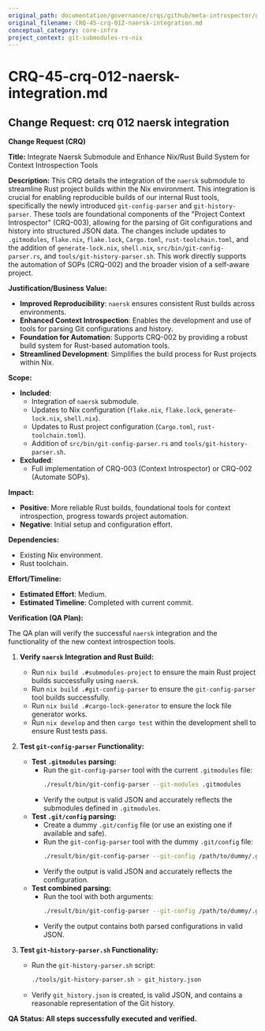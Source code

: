 ```yaml
---
original_path: documentation/governance/crqs/github/meta-introspector/git-submodules-rs-nix/docs/crq_standardized/CRQ-45-crq-012-naersk-integration.md
original_filename: CRQ-45-crq-012-naersk-integration.md
conceptual_category: core-infra
project_context: git-submodules-rs-nix
---
```


# CRQ-45-crq-012-naersk-integration.md

## Change Request: crq 012 naersk integration
**Change Request (CRQ)**

**Title:** Integrate Naersk Submodule and Enhance Nix/Rust Build System for Context Introspection Tools

**Description:**
This CRQ details the integration of the `naersk` submodule to streamline Rust project builds within the Nix environment. This integration is crucial for enabling reproducible builds of our internal Rust tools, specifically the newly introduced `git-config-parser` and `git-history-parser`. These tools are foundational components of the "Project Context Introspector" (CRQ-003), allowing for the parsing of Git configurations and history into structured JSON data. The changes include updates to `.gitmodules`, `flake.nix`, `flake.lock`, `Cargo.toml`, `rust-toolchain.toml`, and the addition of `generate-lock.nix`, `shell.nix`, `src/bin/git-config-parser.rs`, and `tools/git-history-parser.sh`. This work directly supports the automation of SOPs (CRQ-002) and the broader vision of a self-aware project.

**Justification/Business Value:**
*   **Improved Reproducibility**: `naersk` ensures consistent Rust builds across environments.
*   **Enhanced Context Introspection**: Enables the development and use of tools for parsing Git configurations and history.
*   **Foundation for Automation**: Supports CRQ-002 by providing a robust build system for Rust-based automation tools.
*   **Streamlined Development**: Simplifies the build process for Rust projects within Nix.

**Scope:**
*   **Included**:
    *   Integration of `naersk` submodule.
    *   Updates to Nix configuration (`flake.nix`, `flake.lock`, `generate-lock.nix`, `shell.nix`).
    *   Updates to Rust project configuration (`Cargo.toml`, `rust-toolchain.toml`).
    *   Addition of `src/bin/git-config-parser.rs` and `tools/git-history-parser.sh`.
*   **Excluded**:
    *   Full implementation of CRQ-003 (Context Introspector) or CRQ-002 (Automate SOPs).

**Impact:**
*   **Positive**: More reliable Rust builds, foundational tools for context introspection, progress towards project automation.
*   **Negative**: Initial setup and configuration effort.

**Dependencies:**
*   Existing Nix environment.
*   Rust toolchain.

**Effort/Timeline:**
*   **Estimated Effort**: Medium.
*   **Estimated Timeline**: Completed with current commit.

**Verification (QA Plan):**

The QA plan will verify the successful `naersk` integration and the functionality of the new context introspection tools.

1.  **Verify `naersk` Integration and Rust Build:**
    *   Run `nix build .#submodules-project` to ensure the main Rust project builds successfully using `naersk`.
    *   Run `nix build .#git-config-parser` to ensure the `git-config-parser` tool builds successfully.
    *   Run `nix build .#cargo-lock-generator` to ensure the lock file generator works.
    *   Run `nix develop` and then `cargo test` within the development shell to ensure Rust tests pass.

2.  **Test `git-config-parser` Functionality:**
    *   **Test `.gitmodules` parsing:**
        *   Run the `git-config-parser` tool with the current `.gitmodules` file:
            ```bash
            ./result/bin/git-config-parser --git-modules .gitmodules
            ```
        *   Verify the output is valid JSON and accurately reflects the submodules defined in `.gitmodules`.
    *   **Test `.git/config` parsing:**
        *   Create a dummy `.git/config` file (or use an existing one if available and safe).
        *   Run the `git-config-parser` tool with the dummy `.git/config` file:
            ```bash
            ./result/bin/git-config-parser --git-config /path/to/dummy/.git/config
            ```
        *   Verify the output is valid JSON and accurately reflects the configuration.
    *   **Test combined parsing:**
        *   Run the tool with both arguments:
            ```bash
            ./result/bin/git-config-parser --git-config /path/to/dummy/.git/config --git-modules .gitmodules
            ```
        *   Verify the output contains both parsed configurations in valid JSON.

3.  **Test `git-history-parser.sh` Functionality:**
    *   Run the `git-history-parser.sh` script:
        ```bash
        ./tools/git-history-parser.sh > git_history.json
        ```
    *   Verify `git_history.json` is created, is valid JSON, and contains a reasonable representation of the Git history.

**QA Status: All steps successfully executed and verified.**
